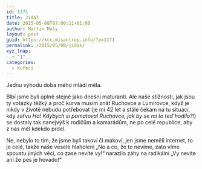 ```yaml
---
id: 1171
title: Jidáš
date: 2015-05-08T07:00:11+01:00
author: Martin Maly
layout: post
guid: https://kcc.misantrop.info/?p=1171
permalink: /2015/05/08/jidas/
xyz_lnap:
  - "1"
categories:
  - Kuřecí
---
```

Jednu výhodu doba mého mládí měla.

Blbí jsme byli úplně stejně jako dnešní maturanti. Ale naše stížnosti, jak jsou ty votázky těžký a proč kurva musím znát Ruchovce a Lumírovce, když je nikdy v životě nebudu potřebovat (je mi 42 let a stále čekám na tu situaci, kdy zařvu _Ha! Kdybych si pamatoval Ruchovce, jak by se mi to teď hodilo?!_) se dostaly tak nanejvýš k rodičům a kamarádům, ne po celé republice, aby z nás měl kdekdo prdel.

Ne, nebylo to tím, že jsme byli takoví či makoví, jen jsme neměli internet, to je celé, takže naše veselé hlaholení &#8222;No a co, že to nevíme, zato víme spoustu jiných věcí, co zase nevíte vy!&#8220; narazilo záhy na radikální &#8222;Vy nevíte ani že pes je hovado!&#8220;